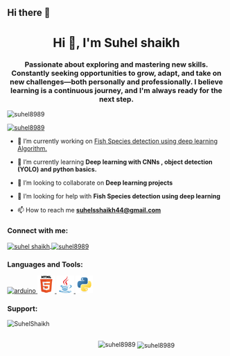 ## Hi there 👋
<h1 align="center">Hi 👋, I'm Suhel shaikh</h1>
<h3 align="center">Passionate about exploring and mastering new skills. Constantly seeking opportunities to grow, adapt, and take on new challenges—both personally and professionally. I believe learning is a continuous journey, and I'm always ready for the next step.</h3>

<p align="left"> <img src="https://komarev.com/ghpvc/?username=suhel8989&label=Profile%20views&color=0e75b6&style=flat" alt="suhel8989" /> </p>

<p align="left"> <a href="https://github.com/ryo-ma/github-profile-trophy"><img src="https://github-profile-trophy.vercel.app/?username=suhel8989" alt="suhel8989" /></a> </p>

- 🔭 I’m currently working on [Fish Species detection using deep learning Algorithm.](https://www.linkedin.com/posts/suhel-shaikh-423441257_ai-deeplearning-srgan-activity-7291347133469769728-PHeJ?utm_source=share&utm_medium=member_android&rcm=ACoAAD8_LRsBgvSEB-aNc_IELH2p8I2H6sg4EI4)

- 🌱 I’m currently learning **Deep learning with CNNs , object detection (YOLO) and python basics.**

- 👯 I’m looking to collaborate on **Deep learning projects**

- 🤝 I’m looking for help with **Fish Species detection using deep learning**

- 📫 How to reach me **suhelsshaikh44@gmail.com**

<h3 align="left">Connect with me:</h3>
<p align="left">
<a href="https://www.linkedin.com/in/suhel-shaikh-423441257" target="_blank">
  <img align="center" src="https://raw.githubusercontent.com/rahuldkjain/github-profile-readme-generator/master/src/images/icons/Social/linked-in-alt.svg" alt="suhel shaikh" height="30" width="40" />
</a>
<a href="https://instagram.com/suhel8989" target="_blank">
  <img align="center" src="https://raw.githubusercontent.com/rahuldkjain/github-profile-readme-generator/master/src/images/icons/Social/instagram.svg" alt="suhel8989" height="30" width="40" />
</a>


<h3 align="left">Languages and Tools:</h3>
<p align="left"> <p align="left"> <a href="https://www.arduino.cc/" target="_blank" rel="noreferrer"> <img src="https://cdn.worldvectorlogo.com/logos/arduino-1.svg" alt="arduino" width="40" height="40"/><a href="https://www.w3.org/html/" target="_blank" rel="noreferrer"> <img src="https://raw.githubusercontent.com/devicons/devicon/master/icons/html5/html5-original-wordmark.svg" alt="html5" width="40" height="40"/> </a> <a href="https://www.java.com" target="_blank" rel="noreferrer"> <img src="https://raw.githubusercontent.com/devicons/devicon/master/icons/java/java-original.svg" alt="java" width="40" height="40"/> </a> <a href="https://www.python.org" target="_blank" rel="noreferrer"> <img src="https://raw.githubusercontent.com/devicons/devicon/master/icons/python/python-original.svg" alt="python" width="40" height="40"/> </a> </p>

<h3 align="left">Support:</h3>

<p><a href="https://www.buymeacoffee.com/SuhelShaikh "> <img align="left" src="https://cdn.buymeacoffee.com/buttons/v2/default-yellow.png" height="50" width="210" alt="SuhelShaikh " /></a></p><br><br>

<p><img align="left" src="https://github-readme-stats.vercel.app/api/top-langs?username=suhel8989&show_icons=true&locale=en&layout=compact" alt="suhel8989" /></p>

<p>&nbsp;<img align="center" src="https://github-readme-stats.vercel.app/api?username=suhel8989&show_icons=true&locale=en" alt="suhel8989" /></p>
